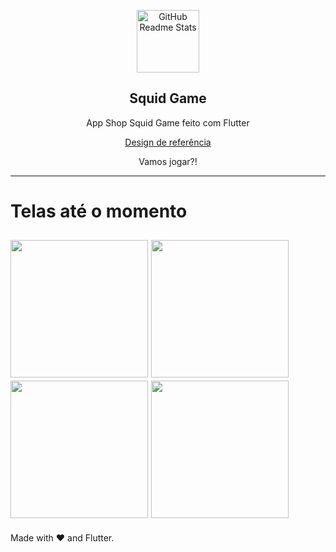 <p align="center">
 <img width="100" src="https://user-images.githubusercontent.com/37156004/140779771-110b6df0-b500-417f-979a-37a0d7171fba.png" align="center" alt="GitHub Readme Stats" />
 <h2 align="center">Squid Game</h2>
 <p align="center">App Shop Squid Game feito com Flutter


  <p align="center">
    <a href="https://www.figma.com/community/file/1032691689021811781">Design de referência</a>
  </p>

</p>
<p align="center">Vamos jogar?!

---

# Telas até o momento


<img src="https://user-images.githubusercontent.com/37156004/140779249-7420be2a-f50b-4201-a16a-f9f42d961876.png" width="220"/> <img src="https://user-images.githubusercontent.com/37156004/140779258-75a4a28a-a6ad-4281-8fa5-d2e2fbd4629a.png" width="220"/> <img src="https://user-images.githubusercontent.com/37156004/141501088-9a758429-332e-49b9-8ffe-f91b7138bd5e.png" width="220"/> <img src="https://user-images.githubusercontent.com/37156004/141516287-8e2f85b0-066a-4dd9-938e-d52c9084896f.png" width="220"/>
---
Made with :heart: and Flutter.

